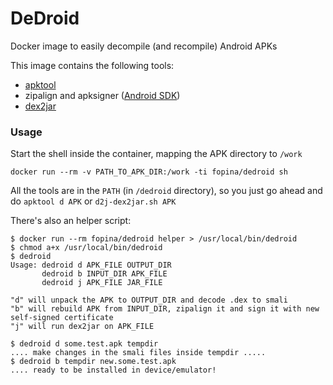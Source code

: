 # DeDroid

Docker image to easily decompile (and recompile) Android APKs

This image contains the following tools:
* [apktool](https://ibotpeaches.github.io/Apktool/)
* zipalign and apksigner ([Android SDK](https://developer.android.com/studio/index.html#downloads))
* [dex2jar](https://github.com/pxb1988/dex2jar)

### Usage

Start the shell inside the container, mapping the APK directory to `/work`
```
docker run --rm -v PATH_TO_APK_DIR:/work -ti fopina/dedroid sh
```

All the tools are in the `PATH` (in `/dedroid` directory), so you just go ahead and do `apktool d APK` or `d2j-dex2jar.sh APK`

There's also an helper script:
```
$ docker run --rm fopina/dedroid helper > /usr/local/bin/dedroid
$ chmod a+x /usr/local/bin/dedroid
$ dedroid
Usage: dedroid d APK_FILE OUTPUT_DIR
       dedroid b INPUT_DIR APK_FILE
       dedroid j APK_FILE JAR_FILE

"d" will unpack the APK to OUTPUT_DIR and decode .dex to smali
"b" will rebuild APK from INPUT_DIR, zipalign it and sign it with new self-signed certificate
"j" will run dex2jar on APK_FILE

$ dedroid d some.test.apk tempdir
.... make changes in the smali files inside tempdir .....
$ dedroid b tempdir new.some.test.apk
.... ready to be installed in device/emulator!
```

